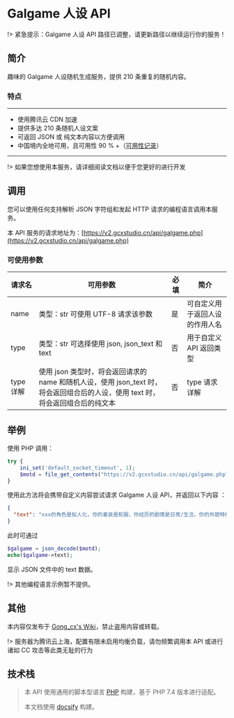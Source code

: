 # Galgame 人设 API

!> 紧急提示：Galgame 人设 API 路径已调整，请更新路径以继续运行你的服务！

## 简介

趣味的 Galgame 人设随机生成服务，提供 210 条重复的随机内容。

### 特点

---

- 使用腾讯云 CDN 加速
- 提供多达 210 条随机人设文案
- 可返回 JSON 或 纯文本内容以方便调用
- 中国境内全地可用，且可用性 90 % +（[可用性记录](https://status.gcxstudio.cn)）

---

!> 如果您想使用本服务，请详细阅读文档以便于您更好的进行开发

## 调用

您可以使用任何支持解析 JSON 字符组和发起 HTTP 请求的编程语言调用本服务。

本 API 服务的请求地址为：[https://v2.gcxstudio.cn/api/galgame.php](https://v2.gcxstudio.cn/api/galgame.php)

### 可使用参数

| 请求名    | 可用参数                                                                                                                        | 必填 | 简介                           |
| --------- | ------------------------------------------------------------------------------------------------------------------------------- | ---- | ------------------------------ |
| name      | 类型：str 可使用 UTF-8 请求该参数                                                                                               | 是   | 可自定义用于返回人设的作用人名 |
| type      | 类型：str 可选择使用 json, json_text 和 text                                                                                    | 否   | 用于自定义 API 返回类型        |
| type 详解 | 使用 json 类型时，将会返回请求的 name 和随机人设，使用 json_text 时，将会返回组合后的人设，使用 text 时，将会返回组合后的纯文本 | 否   | type 请求详解                  |

## 举例

使用 PHP 调用：

```php
try {
    ini_set('default_socket_timeout', 1);
    $motd = file_get_contents("https://v2.gcxstudio.cn/api/galgame.php?name=xxx&type=json_text");
}
```

使用此方法将会携带自定义内容尝试请求 Galgame 人设 API，并返回以下内容 ：

```json
{
  "text": "xxx的角色是拟人化，你的着装是和服，你经历的剧情是日常/生活，你的外貌特征是阴毛/腋毛，你最喜欢的道具是眼镜，你最喜欢的玩法是轮奸，颜射和潮吹"
}
```

此时可通过

```php
$galgame = json_decode($motd);
echo($galgame->text);
```

显示 JSON 文件中的 text 数据。

!> 其他编程语言示例暂不提供。

## 其他

本内容仅发布于 [Gong_cx's Wiki](https://docs.gcxstudio.cn)，禁止盗用内容或转载。

!> 服务器为腾讯云上海，配置有限未启用均衡负载，请勿频繁调用本 API 或进行诸如 CC 攻击等此类无耻的行为

## 技术栈

> 本 API 使用通用的脚本型语言 [PHP](https://www.php.net/) 构建，基于 PHP 7.4 版本进行适配。
>
> 本文档使用 [docsify](https://docsify.js.org/) 构建。
